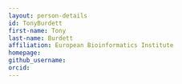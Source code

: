 ```yaml
---
layout: person-details
id: TonyBurdett
first-name: Tony
last-name: Burdett
affiliation: European Bioinformatics Institute
homepage:
github_username:
orcid:
---
```

